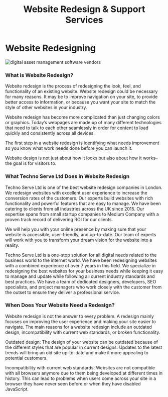 ﻿---
layout: ../../../layouts/ServiceLayout.astro
title: "Website Redesign & Support Services"
faqtitle1: "Why is website support important?"
faqtext1: "Website support is crucial for ensuring that your website remains functional, compatible with new web standards and technologies, secure from vulnerabilities, and aligned with evolving user preferences and browsing habits."

faqtitle2: "What factors contribute to the costs of website support?"
faqtext2: "The costs of website support can vary depending on factors such as the complexity of the site, frequency of updates, need for security patches, and infrastructure changes. Ignoring website support can lead to higher costs in the long run due to issues like security vulnerabilities and user dissatisfaction."

faqtitle3: "How can I monitor and engage users after redesigning a website?"
faqtext3: "After redesigning a website, it's essential to monitor its performance through analytics to understand user behavior, preferences, and engagement metrics. This data can help in making informed decisions for further improvements, content updates, and user experience enhancements to drive engagement and conversion."
---

# Website Redesigning

![digital asset management software vendors](https://technoservesolutions.com/wp-content/uploads/2021/10/Team-building-_Monochromatic.png)

### What is Website Redesign?

Website redesign is the process of redesigning the look, feel, and functionality of an existing website. Website redesign could be necessary for many reasons. It may be to improve navigation on your site, to provide better access to information, or because you want your site to match the style of other websites in your industry.

Website redesign has become more complicated than just changing colors or graphics. Today’s webpages are made up of many different technologies that need to talk to each other seamlessly in order for content to load quickly and consistently across all devices.

The first step in a website redesign is identifying what needs improvement so you know what work needs done before you can launch it.

Website design is not just about how it looks but also about how it works–the goal is for visitors to.

### What Techno Serve Ltd Does in Website Redesign

Techno Serve Ltd is one of the best website redesign companies in London. We redesign websites with excellent user experience to increase the conversion rates of the customers. Our experts build websites with rich functionality and powerful features that are easy to manage. We have been catering to clients from all industries across the UK since 2015. Our expertise spans from small startup companies to Medium Company with a proven track record of delivering ROI for our clients.

We will help you with your online presence by making sure that your website is accessible, user-friendly, and up-to-date. Our team of experts will work with you to transform your dream vision for the website into a reality.

Techno Serve Ltd is a one-stop solution for all digital needs related to the business world to the internet world. We have been redesigning websites with a combined experience of over 7 years in this field. We specialize in redesigning the best websites for your business needs while keeping it easy to manage and update while following all current industry standards and best practices. We have a team of dedicated designers, developers, SEO specialists, and project managers who work closely with the customer from the outset to ensure they deliver a professional service.

### When Does Your Website Need a Redesign?

Website redesign is not the answer to every problem. A redesign mainly focuses on improving the user experience and making your site easier to navigate. The main reasons for a website redesign include an outdated design, incompatibility with current web standards, or broken functionality.

Outdated design: The design of your website can be outdated because of the different styles that are popular in current designs. Updates to the latest trends will bring an old site up-to-date and make it more appealing to potential customers.

Incompatibility with current web standards: Websites are not compatible with all browsers anymore due to them being developed at different times in history. This can lead to problems when users come across your site in a browser they have never seen before or when they have disabled JavaScript.

